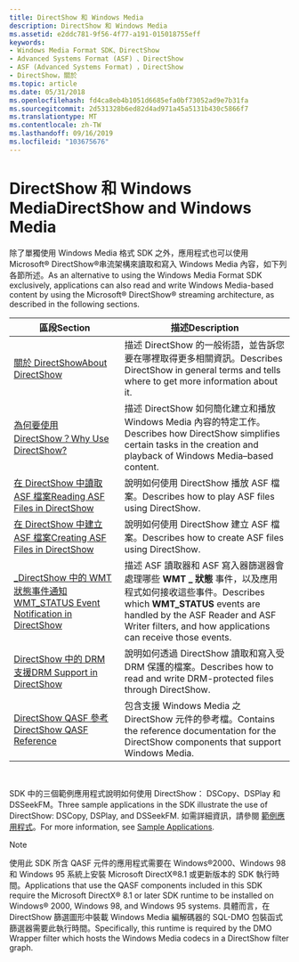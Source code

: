 ```yaml
---
title: DirectShow 和 Windows Media
description: DirectShow 和 Windows Media
ms.assetid: e2ddc781-9f56-4f77-a191-015018755eff
keywords:
- Windows Media Format SDK、DirectShow
- Advanced Systems Format (ASF) 、DirectShow
- ASF (Advanced Systems Format) ，DirectShow
- DirectShow，關於
ms.topic: article
ms.date: 05/31/2018
ms.openlocfilehash: fd4ca8eb4b1051d6685efa0bf73052ad9e7b31fa
ms.sourcegitcommit: 2d531328b6ed82d4ad971a45a5131b430c5866f7
ms.translationtype: MT
ms.contentlocale: zh-TW
ms.lasthandoff: 09/16/2019
ms.locfileid: "103675676"
---
```

# <a name="directshow-and-windows-media"></a><span data-ttu-id="b3ee6-107">DirectShow 和 Windows Media</span><span class="sxs-lookup"><span data-stu-id="b3ee6-107">DirectShow and Windows Media</span></span>

<span data-ttu-id="b3ee6-108">除了單獨使用 Windows Media 格式 SDK 之外，應用程式也可以使用 Microsoft® DirectShow®串流架構來讀取和寫入 Windows Media 內容，如下列各節所述。</span><span class="sxs-lookup"><span data-stu-id="b3ee6-108">As an alternative to using the Windows Media Format SDK exclusively, applications can also read and write Windows Media-based content by using the Microsoft® DirectShow® streaming architecture, as described in the following sections.</span></span>



| <span data-ttu-id="b3ee6-109">區段</span><span class="sxs-lookup"><span data-stu-id="b3ee6-109">Section</span></span>                                                                                   | <span data-ttu-id="b3ee6-110">描述</span><span class="sxs-lookup"><span data-stu-id="b3ee6-110">Description</span></span>                                                                                                                                 |
|-------------------------------------------------------------------------------------------|---------------------------------------------------------------------------------------------------------------------------------------------|
| [<span data-ttu-id="b3ee6-111">關於 DirectShow</span><span class="sxs-lookup"><span data-stu-id="b3ee6-111">About DirectShow</span></span>](about-directshow.md)                                                  | <span data-ttu-id="b3ee6-112">描述 DirectShow 的一般術語，並告訴您要在哪裡取得更多相關資訊。</span><span class="sxs-lookup"><span data-stu-id="b3ee6-112">Describes DirectShow in general terms and tells where to get more information about it.</span></span>                                                     |
| [<span data-ttu-id="b3ee6-113">為何要使用 DirectShow？</span><span class="sxs-lookup"><span data-stu-id="b3ee6-113">Why Use DirectShow?</span></span>](why-use-directshow.md)                                             | <span data-ttu-id="b3ee6-114">描述 DirectShow 如何簡化建立和播放 Windows Media 內容的特定工作。</span><span class="sxs-lookup"><span data-stu-id="b3ee6-114">Describes how DirectShow simplifies certain tasks in the creation and playback of Windows Media–based content.</span></span>                              |
| [<span data-ttu-id="b3ee6-115">在 DirectShow 中讀取 ASF 檔案</span><span class="sxs-lookup"><span data-stu-id="b3ee6-115">Reading ASF Files in DirectShow</span></span>](reading-asf-files-in-directshow.md)                    | <span data-ttu-id="b3ee6-116">說明如何使用 DirectShow 播放 ASF 檔案。</span><span class="sxs-lookup"><span data-stu-id="b3ee6-116">Describes how to play ASF files using DirectShow.</span></span>                                                                                           |
| [<span data-ttu-id="b3ee6-117">在 DirectShow 中建立 ASF 檔案</span><span class="sxs-lookup"><span data-stu-id="b3ee6-117">Creating ASF Files in DirectShow</span></span>](creating-asf-files-in-directshow.md)                  | <span data-ttu-id="b3ee6-118">說明如何使用 DirectShow 建立 ASF 檔案。</span><span class="sxs-lookup"><span data-stu-id="b3ee6-118">Describes how to create ASF files using DirectShow.</span></span>                                                                                         |
| [<span data-ttu-id="b3ee6-119">\_DirectShow 中的 WMT 狀態事件通知</span><span class="sxs-lookup"><span data-stu-id="b3ee6-119">WMT\_STATUS Event Notification in DirectShow</span></span>](wmt-status-notification-in-directshow.md) | <span data-ttu-id="b3ee6-120">描述 ASF 讀取器和 ASF 寫入器篩選器會處理哪些 **WMT \_ 狀態** 事件，以及應用程式如何接收這些事件。</span><span class="sxs-lookup"><span data-stu-id="b3ee6-120">Describes which **WMT\_STATUS** events are handled by the ASF Reader and ASF Writer filters, and how applications can receive those events.</span></span> |
| [<span data-ttu-id="b3ee6-121">DirectShow 中的 DRM 支援</span><span class="sxs-lookup"><span data-stu-id="b3ee6-121">DRM Support in DirectShow</span></span>](drm-support-in-directshow.md)                                | <span data-ttu-id="b3ee6-122">說明如何透過 DirectShow 讀取和寫入受 DRM 保護的檔案。</span><span class="sxs-lookup"><span data-stu-id="b3ee6-122">Describes how to read and write DRM-protected files through DirectShow.</span></span>                                                                     |
| [<span data-ttu-id="b3ee6-123">DirectShow QASF 參考</span><span class="sxs-lookup"><span data-stu-id="b3ee6-123">DirectShow QASF Reference</span></span>](directshow-qasf-reference.md)                                | <span data-ttu-id="b3ee6-124">包含支援 Windows Media 之 DirectShow 元件的參考檔。</span><span class="sxs-lookup"><span data-stu-id="b3ee6-124">Contains the reference documentation for the DirectShow components that support Windows Media.</span></span>                                              |



 

<span data-ttu-id="b3ee6-125">SDK 中的三個範例應用程式說明如何使用 DirectShow： DSCopy、DSPlay 和 DSSeekFM。</span><span class="sxs-lookup"><span data-stu-id="b3ee6-125">Three sample applications in the SDK illustrate the use of DirectShow: DSCopy, DSPlay, and DSSeekFM.</span></span> <span data-ttu-id="b3ee6-126">如需詳細資訊，請參閱 [範例應用程式](sample-applications.md)。</span><span class="sxs-lookup"><span data-stu-id="b3ee6-126">For more information, see [Sample Applications](sample-applications.md).</span></span>

> [!Note]  
> <span data-ttu-id="b3ee6-127">使用此 SDK 所含 QASF 元件的應用程式需要在 Windows®2000、Windows 98 和 Windows 95 系統上安裝 Microsoft DirectX®8.1 或更新版本的 SDK 執行時間。</span><span class="sxs-lookup"><span data-stu-id="b3ee6-127">Applications that use the QASF components included in this SDK require the Microsoft DirectX® 8.1 or later SDK runtime to be installed on Windows® 2000, Windows 98, and Windows 95 systems.</span></span> <span data-ttu-id="b3ee6-128">具體而言，在 DirectShow 篩選圖形中裝載 Windows Media 編解碼器的 SQL-DMO 包裝函式篩選器需要此執行時間。</span><span class="sxs-lookup"><span data-stu-id="b3ee6-128">Specifically, this runtime is required by the DMO Wrapper filter which hosts the Windows Media codecs in a DirectShow filter graph.</span></span>

 

 

 




